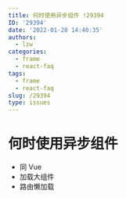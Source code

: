 ```yaml
---
title: 何时使用异步组件 !29394
ID: '29394'
date: '2022-01-28 14:40:35'
authors:
  - lzw
categories:
  - frame
  - react-faq
tags:
  - frame
  - react-faq
slug: /29394
type: issues
---
```


# 何时使用异步组件

- 同 Vue
- 加载大组件
- 路由懒加载
  

